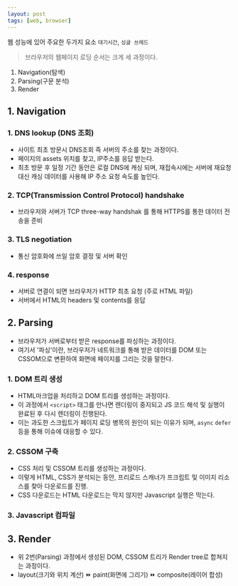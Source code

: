 ```yaml
---
layout: post
tags: [web, browser]
---
```


웹 성능에 있어 주요한 두가지 요소 `대기시간`, `싱글 쓰레드`

> 브라우저의 웹페이지 로딩 순서는 크게 세 과정이다.
1. Navigation(탐색)
2. Parsing(구문 분석)
3. Render


## 1. Navigation
### 1. DNS lookup (DNS 조회)
  - 사이트 최초 방문시 DNS조회 즉 서버의 주소를 찾는 과정이다.
  - 페이지의 assets 위치를 찾고, IP주소를 응답 받는다.
  - 최초 방문 후 일정 기간 동안은 로컬 DNS에 캐싱 되며, 재접속시에는 서버에 재요청 대신 캐싱 데이터를 사용해 IP 주소 요청 속도를 높인다.

### 2. TCP(Transmission Control Protocol) handshake
  - 브라우저와 서버가 TCP three-way handshak 를 통해 HTTPS를 통한 데이터 전송을 준비
  
### 3. TLS negotiation
  - 통신 암호화에 쓰일 암호 결정 및 서버 확인

### 4. response
  - 서버로 연결이 되면 브라우저가 HTTP 최초 요청 (주로 HTML 파일)
  - 서버에서 HTML의 headers 및 contents를 응답

## 2. Parsing
- 브라우저가 서버로부터 받은 response를 파싱하는 과정이다.
- 여기서 '파싱'이란, 브라우저가 네트워크를 통해 받은 데이터를 DOM 또는 CSSOM으로 변환하여 화면에 페이지를 그리는 것을 말한다.
### 1. DOM 트리 생성
  - HTML마크업을 처리하고 DOM 트리를 생성하는 과정이다.
  - 이 과정에서 `<script>` 태그를 만나면 렌더링이 중지되고 JS 코드 해석 및 실행이 완료된 후 다시 렌더링이 진행된다.
  - 이는 과도한 스크립트가 페이지 로딩 병목의 원인이 되는 이유가 되며, `async` `defer` 등을 통해 이슈에 대응할 수 있다.
### 2. CSSOM 구축
  - CSS 처리 및 CSSOM 트리를 생성하는 과정이다.
  - 이렇게 HTML, CSS가 분석되는 동안, 프리로드 스캐너가 프크립트 및 이미지 리소스를 찾아 다운로드를 진행.
  - CSS 다운로드는 HTML 다운로드는 막지 않지만 Javascript 실행은 막는다.
### 3. Javascript 컴파일

## 3. Render 
- 위 2번(Parsing) 과정에서 생성된 DOM, CSSOM 트리가 Render tree로 합쳐지는 과정이다.
- layout(크기와 위치 계산) ⏩️ paint(화면에 그리기) ⏩️ composite(레이어 합성)
  
